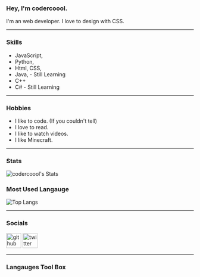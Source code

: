 ### Hey, I'm codercoool.
I'm an web developer. I love to design with CSS.

---

### Skills
- JavaScript,
- Python,
- Html, CSS,
- Java, - Still Learning 
- C++
- C# - Still Learning 
---


### Hobbies
- I like to code. (If you couldn't tell)
- I love to read.
- I like to watch videos.
- I like Minecraft.
---
### Stats
![codercoool's Stats](https://github-readme-stats.vercel.app/api?username=codercoool&count_private=true&show_icons=true&theme=radical)

### Most Used Langauge

![Top Langs](https://github-readme-stats.vercel.app/api/top-langs/?username=codercoool&show_icons=true&theme=radical)

---

### Socials 
[<img src='https://cdn.jsdelivr.net/npm/simple-icons@3.0.1/icons/github.svg' alt='github' height='40'>](https://github.com/codercoool)  [<img src='https://cdn.jsdelivr.net/npm/simple-icons@3.0.1/icons/twitter.svg' alt='twitter' height='40'>](https://twitter.com/epicccccccc1)  

---
### Langauges Tool Box

